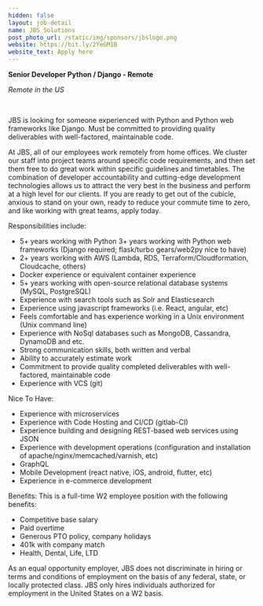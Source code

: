 ```yaml
---
hidden: false
layout: job-detail
name: JBS Solutions
post_photo_url: /static/img/sponsors/jbslogo.png
website: https://bit.ly/2YeGM1B
website_text: Apply here
---
```


**Senior Developer Python / Django - Remote**

*Remote in the US*

<br/>

JBS is looking for someone experienced with Python and Python web frameworks like Django. Must be committed to providing quality deliverables with well-factored, maintainable code.

At JBS, all of our employees work remotely from home offices. We cluster our staff into project teams around specific
code requirements, and then set them free to do great work within specific guidelines and timetables. The combination
of developer accountability and cutting-edge development technologies allows us to attract the very best in the
business and perform at a high level for our clients. If you are ready to get out of the cubicle, anxious to stand on
your own, ready to reduce your commute time to zero, and like working with great teams, apply today.

Responsibilities include:
*	5+ years working with Python 3+ years working with Python web frameworks (Django required; flask/turbo gears/web2py nice to have)
*	2+ years working with AWS (Lambda, RDS, Terraform/Cloudformation, Cloudcache, others)
*	Docker experience or equivalent container experience
*	5+ years working with open-source relational database systems (MySQL, PostgreSQL)
*	Experience with search tools such as Solr and Elasticsearch
*	Experience using javascript frameworks (i.e. React, angular, etc)
*	Feels comfortable and has experience working in a Unix environment (Unix command line)
*	Experience with NoSql databases such as MongoDB, Cassandra, DynamoDB and etc.
*	Strong communication skills, both written and verbal
*	Ability to accurately estimate work
*	Commitment to provide quality completed deliverables with well-factored, maintainable code
*	Experience with VCS (git)

Nice To Have:
*	Experience with microservices
*	Experience with Code Hosting and CI/CD (gitlab-CI)
*	Experience building and designing REST-based web services using JSON
*	Experience with development operations (configuration and installation of apache/nginx/memcached/varnish, etc)
*	GraphQL
*	Mobile Development (react native, iOS, android, flutter, etc)
*	Experience in e-commerce development

Benefits:
This is a full-time W2 employee position with the following benefits:

*	Competitive base salary
*	Paid overtime
*	Generous PTO policy, company holidays
*	401k with company match
*	Health, Dental, Life, LTD

As an equal opportunity employer, JBS does not discriminate in hiring or terms and conditions of employment on the basis of any federal, state, or locally protected class. JBS only hires individuals authorized for employment in the United States on a W2 basis.
